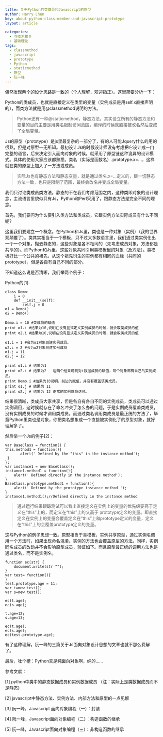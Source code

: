 ```yaml
---
title: 关于Python的类成员和Javascript的原型
author: Harry Chen
key: about-python-class-member-and-javascript-prototype
layout: article

categories:
  - 与技术相关
  - 基础理论
tags:
  - classmethod
  - javascript
  - prototype
  - Python
  - staticmethod
  - 原型
  - 阮一峰
---
```


  偶然发现两个的设计思路是一致的（个人理解，欢迎指正）。这里简要分析一下：

  Python的类成员，也就是直接定义在类里的变量（实例成员是用self.x直接声明的），而类方法就是用@classmethod说明的方法。

  > Python还有一种@staticmethod，静态方法，其实设立所有的静态方法和变量的目的主要是用类名限制访问范围，编译的时候就直接被改名然后变成了全局变量。

  Js的原型（prototype）是js里最复杂的一部分了，有的人可能Jquery什么的用的很熟，但是对原型一无所知。最初设计Js的时候设计师没有考虑把它设计成一门完整的语言，后来决定引入面向对象的时候，就采用了原型链这种诡异的设计模式。具体的使用大家应该都熟悉。类名（实际是函数名）.prototype.x=…，这样就在类的原型上加入了一方法或成员。

  > 实际Js也有静态方法和静态变量，就是通过类名.x=…定义的，跟一切静态方法一致，也只是限制了范围，最终会改名并变成全局变量。

  我们只讨论类成员类方法，静态的不在我们考虑范围之内，这种类即对象的设计理念，主流语言里貌似只有Js，Python和Perl采用了，跟静态方法是完全不同的理念。

  首先，我们要问为什么要引入类方法和类成员，它跟实例方法实际成员有什么不同呢?

  这里我们要建立一个概念，在Python和Js里，类也是一种对象（实例）（我的世界观颠覆了）。类其实相当于一个模板，只不过大多数语言里，我们通过类实例化出一个一个对象，抛去静态的，这些对象是各不相同的（先考虑成员对象，方法都是共享的）。而Python和Js里，这些对象共同引用类模板里的对象（及方法）。类模板好比一个公共的祖先，从这个祖先衍生的实例都有相同的血缘（共同的prototype），但是各自有自己不同的部分。

  不知道这么说是否清晰，我们举两个例子：

  Python的[1]:


    class Demo:
        i = 0
        def __init__(self):
            self.j = 0
    o1 = Demo()
    o2 = Demo()

    Demo.i = 10 #类成员的赋值
    print o1.i #结果为10,说明在没有显式定义实例成员的时候，就会取类成员的值
    print o2.i #结果为10,说明在没有显式定义实例成员的时候，就会取类成员的值

    o1.i = 1 #会为o1对象创建实例成员。
    o2.i = 2 #会为o2对象创建实例成员
    o1.j = 11
    o2.j = 12

    print o1.i # 结果为1
    print o2.i # 结果为2   这两个结果说明对i数据成员的赋值，每个对象都有自己的实例成员。
    print Demo.i #结果为10说明，前边的赋值，并没有覆盖该类成员。
    print o1.j # 结果为 11
    print o2.j # 结果为 12 正常的实例成员访问。

  结果很清晰，类成员大家共享，但是各自有各自不同的实例成员，类成员可以通过实例调用，这时候就存在了命名冲突了怎么办的问题，于是实例成员覆盖类成员，没有实例成员的时候才调用类成员，而通过类名调用类成员是最正统的方法了，毕竟Python里类也是对象，你把类名想象成一个直接被实例化了的原型对象，就好理解多了。

  然后举一个Js的例子[2]：


    var BaseClass = function() {
    this.method1 = function(){
           alert(' Defined by the "this" in the instance method');
     }
    };
    var instance1 = new BaseClass();
    instance1.method1 = function(){
        alert(' Defined directly in the instance method');
    }
    BaseClass.prototype.method1 = function(){
        alert(' Defined by the prototype instance method ');
    }
    instance1.method1();//Defined directly in the instance method

  > 通过运行结果跟踪测试可以看出直接定义在实例上的变量的优先级要高于定义在“this”上的，而定义在“this”上的又高于 prototype定义的变量。即直接定义在实例上的变量会覆盖定义在“this”上和prototype定义的变量，定义在“this”上的会覆盖prototype定义的变量。

  这与Python的例子思想一致。原型相当于类模板，实例共享原型，通过实例名调用一个方法时，如果出现命名混淆，实例的方法也会覆盖原型的方法。同样，实例同名成员的改动并不会影响原型成员，验证如下。而且原型最正统的调用方法也是通过类名，而不是实例名。


    function ec(str) {
    	document.write(str "");
    }
    var test= function(){
    }
    test.prototype.age = 11;
    var t=new test();
    var s=new test();

    ec(t.age);
    ec(s.age);

    t.age=12;
    s.age=13;

    ec(t.age);
    ec(s.age);
    ec(test.prototype.age);

  有了这种理解，阮一峰的三篇关于Js面向对象设计思想的文章也就不那么费解了。

  最后，吐个槽：Python真是纯面向对象啊，纯的……

参考文献：

[1] python中类中的静态数据成员和实例数据成员 （注：实际上是类数据成员而不是静态）

[2] javascript中静态方法、实例方法、内部方法和原型的一点见解

[3] 阮一峰，Javascript 面向对象编程（一）：封装

[4] 阮一峰，Javascript面向对象编程（二）：构造函数的继承

[5] 阮一峰，Javascript面向对象编程（三）：非构造函数的继承


